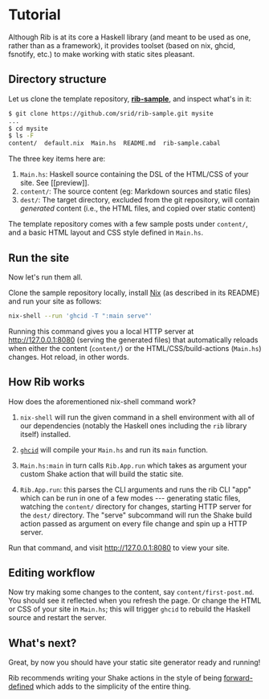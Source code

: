 # Tutorial

Although Rib is at its core a Haskell library (and meant to be used as one, rather than as a framework), it provides toolset (based on nix, ghcid, fsnotify, etc.) to make working with static sites pleasant.

## Directory structure

Let us clone the template repository, [**rib-sample**](https://github.com/srid/rib-sample), and inspect what's in it:

```bash
$ git clone https://github.com/srid/rib-sample.git mysite
...
$ cd mysite
$ ls -F
content/  default.nix  Main.hs  README.md  rib-sample.cabal
```

The three key items here are:

1. `Main.hs`: Haskell source containing the DSL of the HTML/CSS of your site.
   See [[preview]].
2. `content/`: The source content (eg: Markdown sources and static files)
3. `dest/`: The target directory, excluded from the git repository, will contain
   _generated_ content (i.e., the HTML files, and copied over static content)
   
The template repository comes with a few sample posts under `content/`, and a basic
HTML layout and CSS style defined in `Main.hs`. 

## Run the site

Now let's run them all. 

Clone the sample repository locally, install [Nix](https://nixos.org/nix/) (as
described in its README) and run your site as follows:

```bash
nix-shell --run 'ghcid -T ":main serve"'
```

Running this command gives you a local HTTP server at <http://127.0.0.1:8080>
(serving the generated files) that automatically reloads when either the content
(`content/`) or the HTML/CSS/build-actions (`Main.hs`) changes. Hot reload, in other
words.

## How Rib works

How does the aforementioned nix-shell command work?

1. `nix-shell` will run the given command in a shell environment with all of our
dependencies (notably the Haskell ones including the `rib` library itself)
installed. 

2. [`ghcid`](https://github.com/ndmitchell/ghcid) will compile your `Main.hs`
   and run its `main` function.

3. `Main.hs:main` in turn calls `Rib.App.run` which takes as argument your custom 
   Shake action that will build the static site.

4. `Rib.App.run`: this parses the CLI arguments and runs the rib CLI "app" which
   can be run in one of a few modes --- generating static files, watching the
   `content/` directory for changes, starting HTTP server for the `dest/` directory.
   The "serve" subcommand will run the Shake build action passed as argument on 
   every file change and spin up a HTTP server.
   
Run that command, and visit <http://127.0.0.1:8080> to view your site.

## Editing workflow

Now try making some changes to the content, say `content/first-post.md`. You should
see it reflected when you refresh the page. Or change the HTML or CSS of your
site in `Main.hs`; this will trigger `ghcid` to rebuild the Haskell source and
restart the server.

## What's next?

Great, by now you should have your static site generator ready and running! 

Rib recommends writing your Shake actions in the style of being 
[forward-defined](http://hackage.haskell.org/package/shake-0.18.3/docs/Development-Shake-Forward.html)
which adds to the simplicity of the entire thing.

